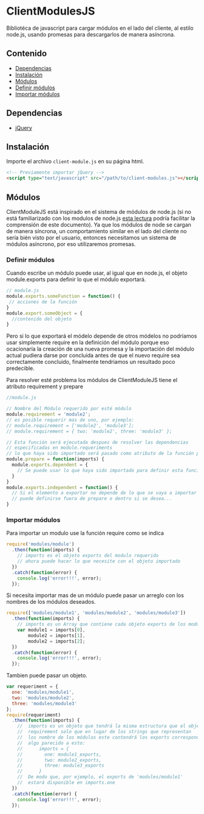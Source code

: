 # ClientModulesJS

Bibliotéca de javascript para cargar módulos en el lado del cliente,
al estilo node.js, usando promesas para descargarlos de manera asíncrona.

## Contenido
* [Dependencias](#dependencies)
* [Instalación](#install)
* [Módulos](#modules)
 * [Definir módulos](#modules-define)
 * [Importar módulos](#modules-require)

<a name="dependencies"></a>
## Dependencias

  * [jQuery](https://jquery.com/)

<a name="install"></a>
## Instalación

Importe el archivo ``client-module.js`` en su página html.

```html
<!-- Previamente importar jQuery -->
<script type="text/javascript" src="/path/to/client-modules.js"></script>
```

<a name="modules"></a>
## Módulos

ClientModuleJS
está inspirado en el sistema de módulos de node.js
(si no está familiarizado con los modulos de node.js
[esta lectura](https://nodejs.org/api/modules.html)
podría facilitar la comprensión de este documento).
Ya que los módulos de node se cargan de manera síncrona,
un comportamiento similar en el lado del cliente
no sería bién visto por el usuario,
entonces necesitamos un sistema de módulos asíncrono,
por eso utilizaremos promesas.

<a name="modules-define"></a>
### Definir módulos

Cuando escribe un módulo puede usar, al igual que en node.js,
el objeto module.exports para definir
lo que el módulo exportará.

```js
// module.js
module.exports.someFunction = function() {
 // acciones de la función
}
module.export.someObject = {
  //contenido del objeto
}
```

Pero si lo que exportará el módelo depende de otros módelos
no podríamos usar simplemente require en la definición del módulo porque eso
ocacionaría la creación de una nueva promesa y la importación
del módulo actual pudiera darse por concluida antes de que el nuevo require sea
correctamente concluido,
finalmente tendriamos un resultado poco predecible.

Para resolver esté problema los módulos de ClientModuleJS tiene el atributo
requirement y prepare

```js
//module.js

// Nombre del Módulo requerido por esté módulo
module.requirement = 'module2';
// es posible requerir mas de uno, por ejemplo:
// module.requirement = ['module2', 'module3'];
// module.requirement = { two: 'module2', three: 'module3' };

// Esta función será ejecutada despues de resolver las dependencias
// especificadas en module.requeriments
// lo que haya sido importado será pasado como atributo de la función prepare
module.prepare = function(imports) {
  module.exports.dependent = {
    // Se puede usar lo que haya sido importado para definir esta función
  }
}
module.exports.independent = function() {
  // Si el elemento a exportar no depende de lo que se vaya a importar
  // puede definirse fuera de prepare o dentro si se desea...
}
```

<a name="modules-require"></a>
### Importar módulos

Para importar un modulo use la función require como se indica
```js
require('modules/module')
  .then(function(imports) {
    // imports es el objeto exports del modulo requerido
    // ahora puede hacer lo que necesite con el objeto importado
  })
  .catch(function(error) {
    console.log('error!!!', error);
  });
```

Si necesita importar mas de un módulo puede pasar un arreglo con los nombres
de los módulos deseados.

```js
require(['modules/module1', 'modules/module2', 'modules/module3'])
  .then(function(imports) {
    // imports es un Array que contiene cada objeto exports de los modulos requeridos
    var module1 = imports[0],
        module2 = imports[1],
        module2 = imports[2];
  })
  .catch(function(error) {
    console.log('error!!!', error);
  });
```

Tambien puede pasar un objeto.

```js
var requeriment = {
  one: 'modules/module1',
  two: 'modules/module2',
  three: 'modules/module3'
};
require(requeriment)
  .then(function(imports) {
    //  imports es un objeto que tendrá la misma estructura que el objeto
    //  requirement solo que en lugar de los strings que representan
    //  los nombre de los módulos este contendrá los exports correspondientes.
    //  algo parecido a esto:
    //      imports = {
    //        one: module1_exports,
    //        two: module2_exports,
    //        three: module3_exports
    //      }
    //  De modo que, por ejemplo, el exports de 'modules/module1'
    //  estará disponible en imports.one
  })
  .catch(function(error) {
    console.log('error!!!', error);
  });
```
